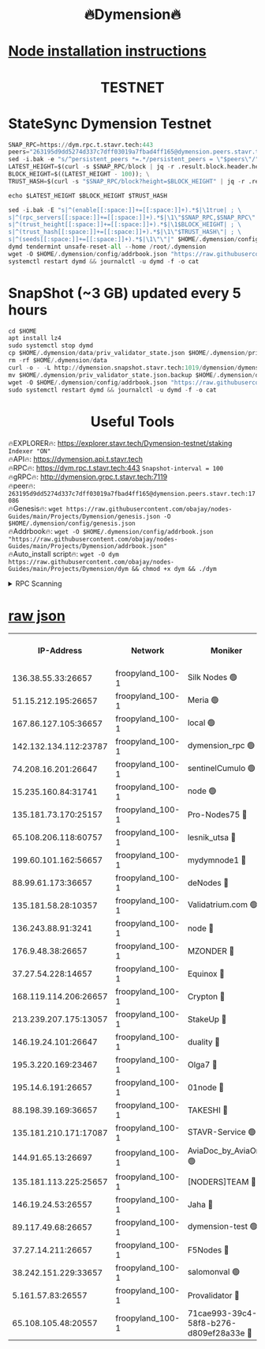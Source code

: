 <h1 align="center"> 🔥Dymension🔥</h1>

[Node installation instructions](https://github.com/obajay/nodes-Guides/tree/main/Projects/Dymension)
=

<h1 align="center"> TESTNET</h1>

# StateSync Dymension Testnet
```python
SNAP_RPC=https://dym.rpc.t.stavr.tech:443
peers="263195d9dd5274d337c7dff03019a7fbad4ff165@dymension.peers.stavr.tech:17086"
sed -i.bak -e "s/^persistent_peers *=.*/persistent_peers = \"$peers\"/" $HOME/.dymension/config/config.toml
LATEST_HEIGHT=$(curl -s $SNAP_RPC/block | jq -r .result.block.header.height); \
BLOCK_HEIGHT=$((LATEST_HEIGHT - 100)); \
TRUST_HASH=$(curl -s "$SNAP_RPC/block?height=$BLOCK_HEIGHT" | jq -r .result.block_id.hash)

echo $LATEST_HEIGHT $BLOCK_HEIGHT $TRUST_HASH

sed -i.bak -E "s|^(enable[[:space:]]+=[[:space:]]+).*$|\1true| ; \
s|^(rpc_servers[[:space:]]+=[[:space:]]+).*$|\1\"$SNAP_RPC,$SNAP_RPC\"| ; \
s|^(trust_height[[:space:]]+=[[:space:]]+).*$|\1$BLOCK_HEIGHT| ; \
s|^(trust_hash[[:space:]]+=[[:space:]]+).*$|\1\"$TRUST_HASH\"| ; \
s|^(seeds[[:space:]]+=[[:space:]]+).*$|\1\"\"|" $HOME/.dymension/config/config.toml
dymd tendermint unsafe-reset-all --home /root/.dymension
wget -O $HOME/.dymension/config/addrbook.json "https://raw.githubusercontent.com/obajay/nodes-Guides/main/Projects/Dymension/addrbook.json"
systemctl restart dymd && journalctl -u dymd -f -o cat

```
# SnapShot (~3 GB) updated every 5 hours
```python
cd $HOME
apt install lz4
sudo systemctl stop dymd
cp $HOME/.dymension/data/priv_validator_state.json $HOME/.dymension/priv_validator_state.json.backup
rm -rf $HOME/.dymension/data
curl -o - -L http://dymension.snapshot.stavr.tech:1019/dymension/dymension-snap.tar.lz4 | lz4 -c -d - | tar -x -C $HOME/.dymension --strip-components 2
mv $HOME/.dymension/priv_validator_state.json.backup $HOME/.dymension/data/priv_validator_state.json
wget -O $HOME/.dymension/config/addrbook.json "https://raw.githubusercontent.com/obajay/nodes-Guides/main/Projects/Dymension/addrbook.json"
sudo systemctl restart dymd && journalctl -u dymd -f -o cat
```

 <h1 align="center"> Useful Tools</h1>

🔥EXPLORER🔥:     https://explorer.stavr.tech/Dymension-testnet/staking        `Indexer "ON"` \
🔥API🔥:          https://dymension.api.t.stavr.tech \
🔥RPC🔥:          https://dym.rpc.t.stavr.tech:443                  `Snapshot-interval = 100` \
🔥gRPC🔥:         http://dymension.grpc.t.stavr.tech:7119 \
🔥peer🔥:         `263195d9dd5274d337c7dff03019a7fbad4ff165@dymension.peers.stavr.tech:17086` \
🔥Genesis🔥:     ```wget https://raw.githubusercontent.com/obajay/nodes-Guides/main/Projects/Dymension/genesis.json -O $HOME/.dymension/config/genesis.json``` \
🔥Addrbook🔥:    ```wget -O $HOME/.dymension/config/addrbook.json "https://raw.githubusercontent.com/obajay/nodes-Guides/main/Projects/Dymension/addrbook.json"``` \
🔥Auto_install script🔥: ```wget -O dym https://raw.githubusercontent.com/obajay/nodes-Guides/main/Projects/Dymension/dym && chmod +x dym && ./dym```

<details>
<summary>RPC Scanning</summary>

<h2 align="center"> We scan nodes in real time every 4 hours. And we provide the final result of RPC endpoints.
We cannot influence the operation of these nodes in any way. </h2>


```python
If Voting Power is higher than 0 --> then the Node is a validator of the network and may be subject to attack and be a potential threat to the chain.
```
```python
We marked such validators with a red symbol
```

</details>

[raw json](https://rpc-check.dymt.stavr.tech/dymt/rpc-dymt-result.json)
=


<table><tr><th>IP-Address</th><th>Network</th><th>Moniker</th><th>Latest Block Height</th><th>Earliest Block Height</th><th>Catching Up</th><th>Tx Index</th><th>Voting Power</th><th>Scan Time</th></tr><tr><td>136.38.55.33:26657</td><td>froopyland_100-1</td><td>Silk Nodes 🟢</td><td>1821305</td><td>1</td><td>False</td><td>on</td><td>0</td><td>2023-12-25T00:57:40.501532499UTC</td></tr><tr><td>51.15.212.195:26657</td><td>froopyland_100-1</td><td>Meria 🟢</td><td>1651535</td><td>1238063</td><td>False</td><td>on</td><td>0</td><td>2023-12-25T00:56:42.715965870UTC</td></tr><tr><td>167.86.127.105:36657</td><td>froopyland_100-1</td><td>local 🟢</td><td>1651535</td><td>1318001</td><td>False</td><td>off</td><td>0</td><td>2023-12-25T00:57:39.539938277UTC</td></tr><tr><td>142.132.134.112:23787</td><td>froopyland_100-1</td><td>dymension_rpc 🟢</td><td>1821300</td><td>1649923</td><td>False</td><td>on</td><td>0</td><td>2023-12-25T00:57:13.729813599UTC</td></tr><tr><td>74.208.16.201:26647</td><td>froopyland_100-1</td><td>sentinelCumulo 🟢</td><td>1821295</td><td>1652923</td><td>False</td><td>on</td><td>0</td><td>2023-12-25T00:56:44.587224138UTC</td></tr><tr><td>15.235.160.84:31741</td><td>froopyland_100-1</td><td>node 🟢</td><td>1821296</td><td>1652923</td><td>False</td><td>on</td><td>0</td><td>2023-12-25T00:56:45.909504103UTC</td></tr><tr><td>135.181.73.170:25157</td><td>froopyland_100-1</td><td>Pro-Nodes75 🔴</td><td>1821297</td><td>1652923</td><td>False</td><td>on</td><td>1</td><td>2023-12-25T00:56:55.829081434UTC</td></tr><tr><td>65.108.206.118:60757</td><td>froopyland_100-1</td><td>lesnik_utsa 🔴</td><td>1821298</td><td>1652923</td><td>False</td><td>on</td><td>1</td><td>2023-12-25T00:57:00.261302676UTC</td></tr><tr><td>199.60.101.162:56657</td><td>froopyland_100-1</td><td>mydymnode1 🔴</td><td>1821298</td><td>1652923</td><td>False</td><td>off</td><td>2</td><td>2023-12-25T00:57:01.034393692UTC</td></tr><tr><td>88.99.61.173:36657</td><td>froopyland_100-1</td><td>deNodes 🔴</td><td>1821303</td><td>1652923</td><td>False</td><td>off</td><td>1</td><td>2023-12-25T00:57:25.671159522UTC</td></tr><tr><td>135.181.58.28:10357</td><td>froopyland_100-1</td><td>Validatrium.com 🟢</td><td>1821303</td><td>1652923</td><td>False</td><td>on</td><td>0</td><td>2023-12-25T00:57:26.062757793UTC</td></tr><tr><td>136.243.88.91:3241</td><td>froopyland_100-1</td><td>node 🔴</td><td>1821303</td><td>1652923</td><td>False</td><td>on</td><td>1</td><td>2023-12-25T00:57:29.270061013UTC</td></tr><tr><td>176.9.48.38:26657</td><td>froopyland_100-1</td><td>MZONDER 🔴</td><td>1821304</td><td>1652923</td><td>False</td><td>on</td><td>1</td><td>2023-12-25T00:57:35.833408133UTC</td></tr><tr><td>37.27.54.228:14657</td><td>froopyland_100-1</td><td>Equinox 🔴</td><td>1821305</td><td>1652923</td><td>False</td><td>on</td><td>1</td><td>2023-12-25T00:57:39.259514196UTC</td></tr><tr><td>168.119.114.206:26657</td><td>froopyland_100-1</td><td>Crypton 🔴</td><td>1821306</td><td>1652923</td><td>False</td><td>off</td><td>1</td><td>2023-12-25T00:57:43.488254996UTC</td></tr><tr><td>213.239.207.175:13057</td><td>froopyland_100-1</td><td>StakeUp 🔴</td><td>1821307</td><td>1652923</td><td>False</td><td>off</td><td>1</td><td>2023-12-25T00:57:49.132300388UTC</td></tr><tr><td>146.19.24.101:26647</td><td>froopyland_100-1</td><td>duality 🔴</td><td>1821301</td><td>1655313</td><td>False</td><td>on</td><td>1</td><td>2023-12-25T00:57:17.024751197UTC</td></tr><tr><td>195.3.220.169:23467</td><td>froopyland_100-1</td><td>Olga7 🔴</td><td>1821304</td><td>1655313</td><td>False</td><td>on</td><td>1</td><td>2023-12-25T00:57:36.335910661UTC</td></tr><tr><td>195.14.6.191:26657</td><td>froopyland_100-1</td><td>01node 🔴</td><td>1821306</td><td>1655732</td><td>False</td><td>on</td><td>1</td><td>2023-12-25T00:57:43.131585279UTC</td></tr><tr><td>88.198.39.169:36657</td><td>froopyland_100-1</td><td>TAKESHI 🔴</td><td>1821296</td><td>1656584</td><td>False</td><td>on</td><td>1</td><td>2023-12-25T00:56:44.843224051UTC</td></tr><tr><td>135.181.210.171:17087</td><td>froopyland_100-1</td><td>STAVR-Service 🟢</td><td>1821296</td><td>1656584</td><td>False</td><td>on</td><td>0</td><td>2023-12-25T00:56:50.588564958UTC</td></tr><tr><td>144.91.65.13:26697</td><td>froopyland_100-1</td><td>AviaDoc_by_AviaOne 🟢</td><td>1821297</td><td>1656584</td><td>False</td><td>on</td><td>0</td><td>2023-12-25T00:56:55.482106985UTC</td></tr><tr><td>135.181.113.225:25657</td><td>froopyland_100-1</td><td>[NODERS]TEAM 🔴</td><td>1821303</td><td>1656584</td><td>False</td><td>on</td><td>1</td><td>2023-12-25T00:57:26.416192896UTC</td></tr><tr><td>146.19.24.53:26557</td><td>froopyland_100-1</td><td>Jaha 🔴</td><td>1821303</td><td>1656584</td><td>False</td><td>off</td><td>1</td><td>2023-12-25T00:57:28.929362496UTC</td></tr><tr><td>89.117.49.68:26657</td><td>froopyland_100-1</td><td>dymension-test 🟢</td><td>1821306</td><td>1723012</td><td>False</td><td>on</td><td>0</td><td>2023-12-25T00:57:43.947115917UTC</td></tr><tr><td>37.27.14.211:26657</td><td>froopyland_100-1</td><td>F5Nodes 🔴</td><td>1821301</td><td>1765599</td><td>False</td><td>off</td><td>1</td><td>2023-12-25T00:57:14.185150791UTC</td></tr><tr><td>38.242.151.229:33657</td><td>froopyland_100-1</td><td>salomonval 🟢</td><td>1821304</td><td>1773995</td><td>False</td><td>off</td><td>0</td><td>2023-12-25T00:57:36.727437419UTC</td></tr><tr><td>5.161.57.83:26557</td><td>froopyland_100-1</td><td>Provalidator 🔴</td><td>1821295</td><td>1782134</td><td>False</td><td>on</td><td>1</td><td>2023-12-25T00:56:43.496446856UTC</td></tr><tr><td>65.108.105.48:20557</td><td>froopyland_100-1</td><td>71cae993-39c4-58f8-b276-d809ef28a33e 🔴</td><td>1821301</td><td>1812923</td><td>False</td><td>on</td><td>1</td><td>2023-12-25T00:57:14.572536746UTC</td></tr></table>
